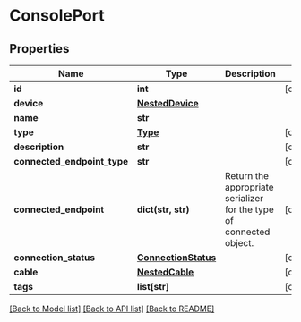 # ConsolePort

## Properties
Name | Type | Description | Notes
------------ | ------------- | ------------- | -------------
**id** | **int** |  | [optional] 
**device** | [**NestedDevice**](NestedDevice.md) |  | 
**name** | **str** |  | 
**type** | [**Type**](Type.md) |  | [optional] 
**description** | **str** |  | [optional] 
**connected_endpoint_type** | **str** |  | [optional] 
**connected_endpoint** | **dict(str, str)** |  Return the appropriate serializer for the type of connected object.  | [optional] 
**connection_status** | [**ConnectionStatus**](ConnectionStatus.md) |  | [optional] 
**cable** | [**NestedCable**](NestedCable.md) |  | [optional] 
**tags** | **list[str]** |  | [optional] 

[[Back to Model list]](../README.md#documentation-for-models) [[Back to API list]](../README.md#documentation-for-api-endpoints) [[Back to README]](../README.md)


